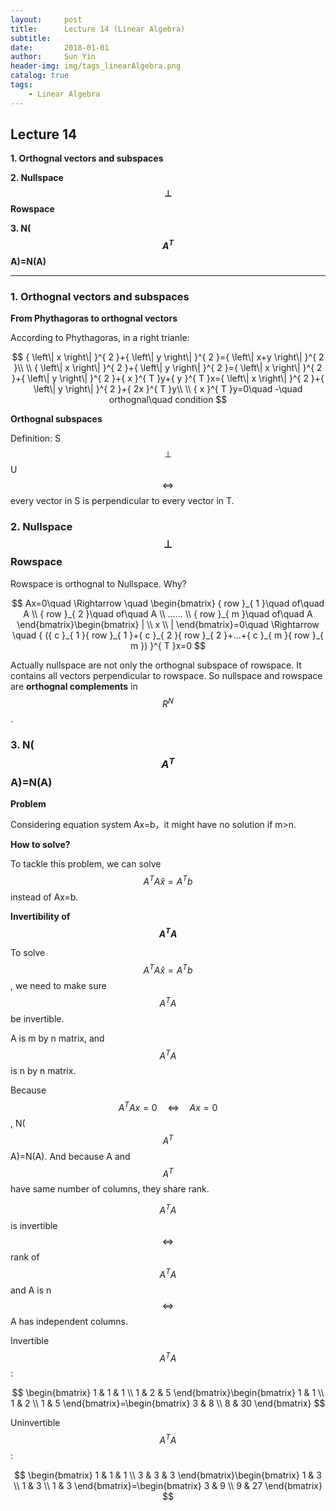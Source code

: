 ```yaml
---
layout:     post
title:      Lecture 14 (Linear Algebra)
subtitle:   
date:       2018-01-01
author:     Sun Yin
header-img: img/tags_linearAlgebra.png
catalog: true
tags:
    - Linear Algebra
---
```

## Lecture 14

**1. Orthognal vectors and subspaces**

**2. Nullspace$$\bot$$Rowspace**

**3. N($${A}^{T}$$A)=N(A)**

---

### 1. Orthognal vectors and subspaces

**From Phythagoras to orthognal vectors**

According to Phythagoras, in a right trianle:

$$
{ \left\| x \right\|  }^{ 2 }+{ \left\| y \right\|  }^{ 2 }={ \left\| x+y \right\|  }^{ 2 }\\ \\ { \left\| x \right\|  }^{ 2 }+{ \left\| y \right\|  }^{ 2 }={ \left\| x \right\|  }^{ 2 }+{ \left\| y \right\|  }^{ 2 }+{ x }^{ T }y+{ y }^{ T }x={ \left\| x \right\|  }^{ 2 }+{ \left\| y \right\|  }^{ 2 }+{ 2x }^{ T }y\\ \\ { x }^{ T }y=0\quad -\quad orthognal\quad condition
$$

**Orthognal subspaces**

Definition: S$$\bot$$U $$\Leftrightarrow $$ every vector in S is perpendicular to every vector in T.


### 2. Nullspace$$\bot$$Rowspace

Rowspace is orthognal to Nullspace. Why?

$$
Ax=0\quad \Rightarrow \quad \begin{bmatrix} { row }_{ 1 }\quad of\quad A \\ { row }_{ 2 }\quad of\quad A \\ ...... \\ { row }_{ m }\quad of\quad A \end{bmatrix}\begin{bmatrix} | \\ x \\ | \end{bmatrix}=0\quad \Rightarrow \quad { ({ c }_{ 1 }{ row }_{ 1 }+{ c }_{ 2 }{ row }_{ 2 }+...+{ c }_{ m }{ row }_{ m }) }^{ T }x=0
$$

Actually nullspace are not only the orthognal subspace of rowspace. It contains all vectors perpendicular to rowspace. So nullspace and rowspace are **orthognal complements** in $${R}^{N}$$.

### 3. N($${A}^{T}$$A)=N(A)

**Problem**

Considering equation system Ax=b，it might have no solution if m>n.

**How to solve?**

To tackle this problem, we can solve $${A}^{T}A\hat { x }={A}^{T}b$$ instead of Ax=b.

**Invertibility of $${A}^{T}A$$**

To solve  $${A}^{T}A\hat { x }={A}^{T}b$$, we need to make sure $${A}^{T}A$$ be invertible.

A is m by n matrix, and $${A}^{T}A$$ is n by n matrix.

Because $${ A }^{ T }Ax=0\quad \Leftrightarrow \quad Ax=0$$, N($${A}^{T}$$A)=N(A). And because A and $${A}^{T}$$ have same number of columns, they share rank.

$${A}^{T}A$$ is invertible $$\Leftrightarrow$$ rank of $${A}^{T}A$$ and A is n $$\Leftrightarrow$$ A has independent columns.

Invertible $${A}^{T}A$$:

$$
\begin{bmatrix} 1 & 1 & 1 \\ 1 & 2 & 5 \end{bmatrix}\begin{bmatrix} 1 & 1 \\ 1 & 2 \\ 1 & 5 \end{bmatrix}=\begin{bmatrix} 3 & 8 \\ 8 & 30 \end{bmatrix}
$$

Uninvertible $${A}^{T}A$$:

$$
\begin{bmatrix} 1 & 1 & 1 \\ 3 & 3 & 3 \end{bmatrix}\begin{bmatrix} 1 & 3 \\ 1 & 3 \\ 1 & 3 \end{bmatrix}=\begin{bmatrix} 3 & 9 \\ 9 & 27 \end{bmatrix}
$$


